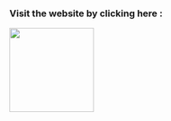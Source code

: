 ### Visit the website by clicking here : <br>
[<img src="https://i.postimg.cc/9MMQFyg6/59060d740cbeef0acff9a660.png" width="150px">](https://classical-earphone-shop-website.netlify.app/)

